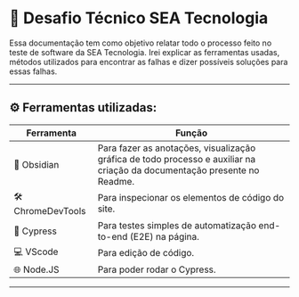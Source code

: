 # 👾 Desafio Técnico SEA Tecnologia

Essa documentação tem como objetivo relatar todo o processo feito no teste de software da SEA Tecnologia. Irei explicar as ferramentas usadas, métodos utilizados para encontrar as falhas e dizer possíveis soluções para essas falhas.

---

## ⚙️ Ferramentas utilizadas:

| Ferramenta     | Função                            |
|----------------|-----------------------------------|
| 📝 Obsidian  | Para fazer as anotações, visualização gráfica de todo processo e auxiliar na criação da documentação presente no Readme.      |
| 🛠️ ChromeDevTools  | Para inspecionar os elementos de código do site.     |
| 🧪 Cypress     | Para testes simples de automatização end-to-end (E2E) na página.         |
| 💻 VScode    | Para edição de código.        |
| 🌐 Node.JS    | Para poder rodar o Cypress.      |

---